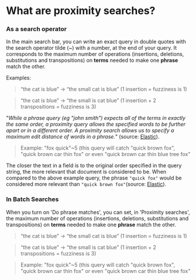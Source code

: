 # What are proximity searches?

### As a search operator

In the main search bar, you can write an exact query in double quotes with the search operator tilde \(~\) with a number, at the end of your query. It corresponds to the maximum number of operations \(insertions, deletions, substitutions and transpositions\) on **terms** needed to make one **phrase** match the other.

Examples:

> “the cat is blue” -&gt; “the small cat is blue” \(1 insertion = fuzziness is 1\)

> “the cat is blue” -&gt; “the small is cat blue” \(1 insertion + 2 transpositions = fuzziness is 3\)

"_While a phrase query \(eg "john smith"\) expects all of the terms in exactly the same order, a proximity query allows the specified words to be further apart or in a different order. A proximity search allows us to specify a maximum edit distance of words in a phrase._" \(source: [Elastic](https://www.elastic.co/guide/en/elasticsearch/reference/7.0/query-dsl-query-string-query.html#_fuzziness)\).

> Example: "fox quick"~5 \(this query will catch "quick brown fox", "quick brown car thin fox" or even "quick brown car thin blue tree fox"

The closer the text in a field is to the original order specified in the query string, the more relevant that document is considered to be. When compared to the above example query, the phrase `"quick fox"` would be considered more relevant than `"quick brown fox"`\(source: [Elastic](https://www.elastic.co/guide/en/elasticsearch/reference/7.0/query-dsl-query-string-query.html#_fuzziness)\).

### In Batch Searches

When you turn on 'Do phrase matches', you can set, in 'Proximity searches', the maximum number of operations \(insertions, deletions, substitutions and transpositions\) on **terms** needed to make one **phrase** match the other.

> “the cat is blue” -&gt; “the small cat is blue” \(1 insertion = fuzziness is 1\)

> “the cat is blue” -&gt; “the small is cat blue” \(1 insertion + 2 transpositions = fuzziness is 3\)

> Example: "fox quick"~5 \(this query will catch "quick brown fox", "quick brown car thin fox" or even "quick brown car thin blue tree fox"


